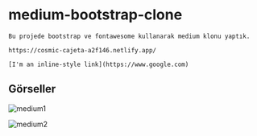 # medium-bootstrap-clone
```
Bu projede bootstrap ve fontawesome kullanarak medium klonu yaptık.

https://cosmic-cajeta-a2f146.netlify.app/

[I'm an inline-style link](https://www.google.com)

```

## Görseller

![medium1](https://user-images.githubusercontent.com/96295567/161973162-4b8d9d99-a778-41ce-8e93-d92978cdf182.png)

![medium2](https://user-images.githubusercontent.com/96295567/161973291-910762dd-6620-457b-b6ea-9086792cb790.png)

